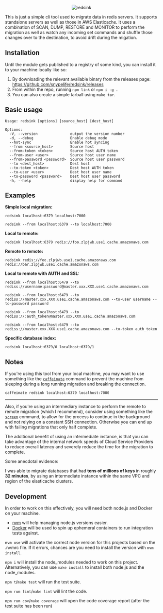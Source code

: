 <p align="center"><img alt="redsink" src="https://user-images.githubusercontent.com/1965406/146062822-7fec4cda-4b5a-4895-b1a3-8e61ca50beb8.png"/></p>

This is just a simple cli tool used to migrate data in redis servers. It supports standalone servers as well as those in AWS Elasticache. It uses a combination of SCAN, DUMP, RESTORE and MONITOR to perform the migration as well as watch any incoming set commands and shuffle those changes over to the destination, to avoid drift during the migation.

## Installation
Until the module gets published to a registry of some kind, you can install it to your machine locally like so:

1. By downloading the relevant available binary from the releases page: https://github.com/snypelife/redsink/releases
2. From within the repo, running `npm link` or `npm i -g .`
3. You can also create a simple tarball using `make tar`.

## Basic usage
```
Usage: redsink [options] [source_host] [dest_host]

Options:
  -V, --version               output the version number
  -d, --debug                 Enable debug mode
  --hot-sync                  Enable hot syncing
  --from <source_host>        Source host
  --from-token <token>        Source host AUTH token
  --from-user <user>          Source host user name
  --from-password <password>  Source host user password
  --to <dest_host>            Dest host
  --to-token <token>          Dest host AUTH token
  --to-user <user>            Dest host user name
  --to-password <password>    Dest host user password
  -h, --help                  display help for command
```

## Examples
**Simple local migration:**

`redsink localhost:6379 localhost:7000`

`redsink --from localhost:6379 --to localhost:7000`

**Local to remote:**

`redsink localhost:6379 redis://foo.zlpjwb.use1.cache.amazonaws.com`

**Remote to remote:**

`redsink redis://foo.zlpjwb.use1.cache.amazonaws.com redis://bar.zlpjwb.use1.cache.amazonaws.com`

**Local to remote with AUTH and SSL:**

`redsink --from localhost:6479 --to rediss://username:password@master.xxx.XXX.use1.cache.amazonaws.com`

`redsink --from localhost:6479 --to rediss://master.xxx.XXX.use1.cache.amazonaws.com --to-user username --to-password password`

`redsink --from localhost:6479 --to rediss://:auth_token@master.xxx.XXX.use1.cache.amazonaws.com`

`redsink --from localhost:6479 --to rediss://master.xxx.XXX.use1.cache.amazonaws.com --to-token auth_token`

**Specific database index:**

`redsink localhost:6379/0 localhost:6379/1`

## Notes
If you're using this tool from your local machine, you may want to use something like the [`caffeinate`](https://ss64.com/osx/caffeinate.html) command to prevent the machine from sleeping during a long running migration and breaking the connection. 

`caffeinate redsink localhost:6379 localhost:7000`

---
Also, if you're using an intermediary instance to perform the remote to remote migration (which I recommend), consider using something like the [`screen`]() command, to allow for the process to continue in the background and not relying on a constant SSH connection. Otherwise you can end up with failing migrations that only half complete.

The additional benefit of using an intermediate instance, is that you can take advantage of the internal network speeds of Cloud Service Providers to reduce overall latency and severely reduce the time for the migration to complete.

Some anecdotal evidence:

I was able to migrate databases that had **tens of millions of keys** in roughly **32 minutes**, by using an intermediate instance within the same VPC and region of the elasticache clusters.

## Development
In order to work on this effectively, you will need both node.js and Docker on your machine.

- [nvm](https://github.com/nvm-sh/nvm) will help managing node.js versions easier.
- [Docker](https://www.docker.com/get-started) will be used to spin up ephemeral containers to run integration tests against.

`nvm use` will activate the correct node version for this projects based on the .nvmrc file. If it errors, chances are you need to install the version with `nvm install`.

`npm i` will install the node_modules needed to work on this project. Alternatively, you can use `make install` to install both node.js and the node_modules.

`npm t`/`make test` will run the test suite.

`npm run lint`/`make lint` will lint the code.

`npm run cov`/`make coverage` will open the code coverage report (after the test suite has been run)
